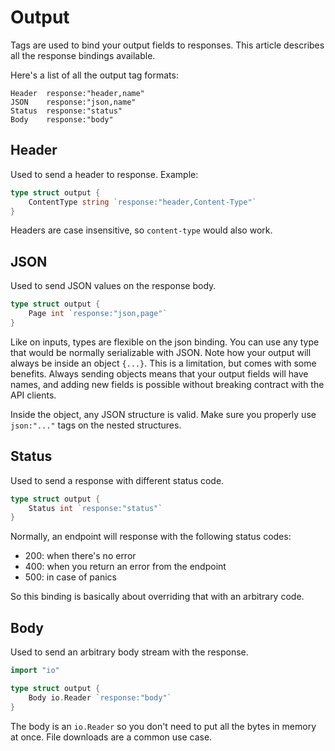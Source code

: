 # Output

Tags are used to bind your output fields to responses. This article describes all the response bindings available.

Here's a list of all the output tag formats:

```
Header  response:"header,name"
JSON    response:"json,name"
Status  response:"status"
Body    response:"body"
```

## Header

Used to send a header to response. Example:

```go
type struct output {
    ContentType string `response:"header,Content-Type"`
}
```

Headers are case insensitive, so `content-type` would also work.


## JSON

Used to send JSON values on the response body.

```go
type struct output {
    Page int `response:"json,page"`
}
```

Like on inputs, types are flexible on the json binding. You can use any type that would be normally serializable with JSON. Note how your output will always be inside an object `{...}`. This is a limitation, but comes with some benefits. Always sending objects means that your output fields will have names, and adding new fields is possible without breaking contract with the API clients.

Inside the object, any JSON structure is valid. Make sure you properly use `json:"..."` tags on the nested structures.


## Status

Used to send a response with different status code.

```go
type struct output {
    Status int `response:"status"`
}
```

Normally, an endpoint will response with the following status codes:

* 200: when there's no error
* 400: when you return an error from the endpoint
* 500: in case of panics

So this binding is basically about overriding that with an arbitrary code.


## Body

Used to send an arbitrary body stream with the response.

```go
import "io"

type struct output {
    Body io.Reader `response:"body"`
}
```

The body is an `io.Reader` so you don't need to put all the bytes in memory at once. File downloads are a common use case.
